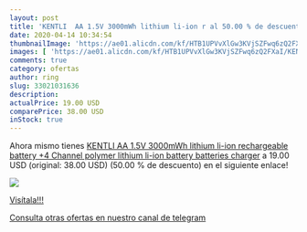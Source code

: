 ```yaml
---
layout: post
title: 'KENTLI  AA 1.5V 3000mWh lithium li-ion r al 50.00 % de descuento'
date: 2020-04-14 10:34:54
thumbnailImage: 'https://ae01.alicdn.com/kf/HTB1UPVvXlGw3KVjSZFwq6zQ2FXaI/KENTLI-AA-1-5V-3000mWh-lithium-li-ion-rechargeable-battery-4-Channel-polymer-lithium-li-ion.jpg_350x350._SL200_.jpg'
images: [ 'https://ae01.alicdn.com/kf/HTB1UPVvXlGw3KVjSZFwq6zQ2FXaI/KENTLI-AA-1-5V-3000mWh-lithium-li-ion-rechargeable-battery-4-Channel-polymer-lithium-li-ion.jpg_350x350._SL200_.jpg' ]
comments: true
category: ofertas
author: ring
slug: 33021031636
description:
actualPrice: 19.00 USD
comparePrice: 38.00 USD
inStock: true
---
```


Ahora mismo tienes [KENTLI  AA 1.5V 3000mWh lithium li-ion rechargeable battery +4 Channel polymer lithium li-ion battery batteries charger](https://www.amazon.com/dp/33021031636/?tag=redken08-20) a 19.00 USD (original: 38.00 USD) (50.00 %  de descuento) en el siguiente enlace!

[![](https://ae01.alicdn.com/kf/HTB1UPVvXlGw3KVjSZFwq6zQ2FXaI/KENTLI-AA-1-5V-3000mWh-lithium-li-ion-rechargeable-battery-4-Channel-polymer-lithium-li-ion.jpg_350x350._SL200_.jpg)](https://www.amazon.com/dp/33021031636/?tag=redken08-20)

[Visítala!!!](https://www.amazon.com/dp/33021031636/?tag=redken08-20)

[Consulta otras ofertas en nuestro canal de telegram](https://t.me/s/ofertas25)
